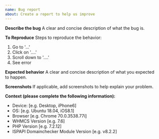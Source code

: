 ```yaml
---
name: Bug report
about: Create a report to help us improve
---
```


**Describe the bug**
A clear and concise description of what the bug is.

**To Reproduce**
Steps to reproduce the behavior:

1. Go to '...'
2. Click on '....'
3. Scroll down to '....'
4. See error

**Expected behavior**
A clear and concise description of what you expected to happen.

**Screenshots**
If applicable, add screenshots to help explain your problem.

**Context (please complete the following information):**

- Device: [e.g. Desktop, iPhone6]
- OS: [e.g. Ubuntu 18.04, iOS8.1]
- Browser [e.g. Chrome 70.0.3538.77i]
- WHMCS Version [e.g. 7.6]
- PHP Version [e.g. 7.2.12]
- ISPAPI Domainchecker Module Version [e.g. v8.2.2]
